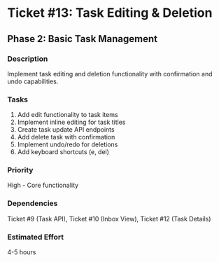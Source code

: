# Ticket #13: Task Editing & Deletion

## Phase 2: Basic Task Management

### Description

Implement task editing and deletion functionality with confirmation and undo capabilities.

### Tasks

1. Add edit functionality to task items
2. Implement inline editing for task titles
3. Create task update API endpoints
4. Add delete task with confirmation
5. Implement undo/redo for deletions
6. Add keyboard shortcuts (e, del)

### Priority

High - Core functionality

### Dependencies

Ticket #9 (Task API), Ticket #10 (Inbox View), Ticket #12 (Task Details)

### Estimated Effort

4-5 hours
